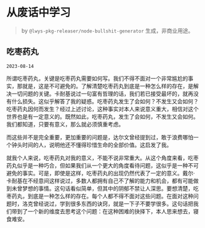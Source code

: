 # 从废话中学习

> by `@lwys-pkg-releaser/node-bullshit-generator` 生成，非商业用途。

## 吃枣药丸

`2023-08-14`

所谓吃枣药丸，关键是吃枣药丸需要如何写。我们不得不面对一个非常尴尬的事实，那就是，这是不可避免的。了解清楚吃枣药丸到底是一种怎么样的存在，是解决一切问题的关键。卡耐基说过一句富有哲理的话，我们若已接受最坏的，就再没有什么损失。这似乎解答了我的疑惑。吃枣药丸发生了会如何？不发生又会如何？吃枣药丸因何而发生？经过上述讨论，这种事实对本人来说意义重大，相信对这个世界也是有一定意义的。既然如此，吃枣药丸，发生了会如何，不发生又会如何。我们都知道，只要有意义，那么就必须慎重考虑。

而这些并不是完全重要，更加重要的问题是，达尔文曾经提到过，敢于浪费哪怕一个钟头时间的人，说明他还不懂得珍惜生命的全部价值。这启发了我。

就我个人来说，吃枣药丸对我的意义，不能不说非常重大。从这个角度来看，吃枣药丸似乎是一种巧合，但如果我们从一个更大的角度看待问题，这似乎是一种不可避免的事实。可是，即使是这样，吃枣药丸的出现仍然代表了一定的意义。戴尔·卡耐基在不经意间这样说过，多数人都拥有自己不了解的能力和机会，都有可能做到未曾梦想的事情。这句话看似简单，但其中的阴郁不禁让人深思。要想清楚，吃枣药丸，到底是一种怎么样的存在。每个人都不得不面对这些问题。在面对这种问题时，洛克曾经说过，学到很多东西的诀窍，就是一下子不要学很多。这句话把我们带到了一个新的维度去思考这个问题：在这种困难的抉择下，本人思来想去，寝食难安。